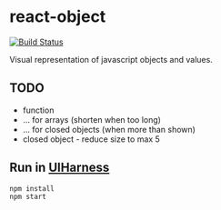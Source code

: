 # react-object
[![Build Status](https://travis-ci.org/philcockfield/react-object.svg?branch=master)](https://travis-ci.org/philcockfield/react-object)

Visual representation of javascript objects and values.


## TODO
- function
- ... for arrays (shorten when too long)
- ... for closed objects (when more than shown)
- closed object - reduce size to max 5


## Run in [UIHarness](http://uiharness.com/)
    npm install
    npm start
